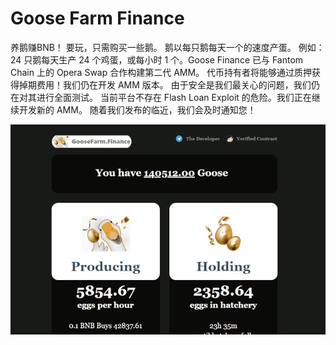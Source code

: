 # Goose Farm Finance

养鹅赚BNB！
要玩，只需购买一些鹅。 鹅以每只鹅每天一个的速度产蛋。 例如：24 只鹅每天生产 24 个鸡蛋，或每小时 1 个。Goose Finance 已与 Fantom Chain 上的 Opera Swap 合作构建第二代 AMM。 代币持有者将能够通过质押获得掉期费用！我们仍在开发 AMM 版本。 由于安全是我们最关心的问题，我们仍在对其进行全面测试。 当前平台不存在 Flash Loan Exploit 的危险。我们正在继续开发新的 AMM。 随着我们发布的临近，我们会及时通知您！

![goosefarmfinance-dapp-high-risk-bsc-image1_dc44d56ba3d22547781efff10e150c39](goosefarmfinance-dapp-high-risk-bsc-image1_dc44d56ba3d22547781efff10e150c39.png)
